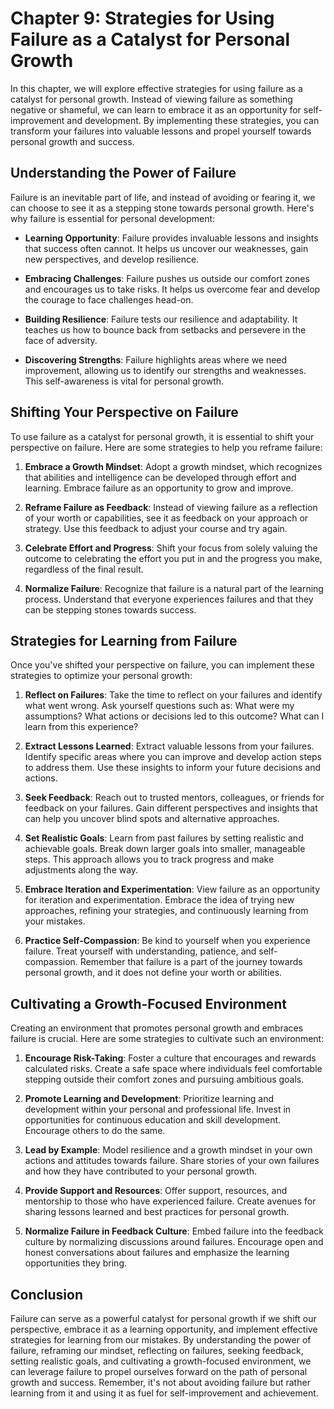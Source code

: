 Chapter 9: Strategies for Using Failure as a Catalyst for Personal Growth
=========================================================================

In this chapter, we will explore effective strategies for using failure as a catalyst for personal growth. Instead of viewing failure as something negative or shameful, we can learn to embrace it as an opportunity for self-improvement and development. By implementing these strategies, you can transform your failures into valuable lessons and propel yourself towards personal growth and success.

Understanding the Power of Failure
----------------------------------

Failure is an inevitable part of life, and instead of avoiding or fearing it, we can choose to see it as a stepping stone towards personal growth. Here's why failure is essential for personal development:

* **Learning Opportunity**: Failure provides invaluable lessons and insights that success often cannot. It helps us uncover our weaknesses, gain new perspectives, and develop resilience.

* **Embracing Challenges**: Failure pushes us outside our comfort zones and encourages us to take risks. It helps us overcome fear and develop the courage to face challenges head-on.

* **Building Resilience**: Failure tests our resilience and adaptability. It teaches us how to bounce back from setbacks and persevere in the face of adversity.

* **Discovering Strengths**: Failure highlights areas where we need improvement, allowing us to identify our strengths and weaknesses. This self-awareness is vital for personal growth.

Shifting Your Perspective on Failure
------------------------------------

To use failure as a catalyst for personal growth, it is essential to shift your perspective on failure. Here are some strategies to help you reframe failure:

1. **Embrace a Growth Mindset**: Adopt a growth mindset, which recognizes that abilities and intelligence can be developed through effort and learning. Embrace failure as an opportunity to grow and improve.

2. **Reframe Failure as Feedback**: Instead of viewing failure as a reflection of your worth or capabilities, see it as feedback on your approach or strategy. Use this feedback to adjust your course and try again.

3. **Celebrate Effort and Progress**: Shift your focus from solely valuing the outcome to celebrating the effort you put in and the progress you make, regardless of the final result.

4. **Normalize Failure**: Recognize that failure is a natural part of the learning process. Understand that everyone experiences failures and that they can be stepping stones towards success.

Strategies for Learning from Failure
------------------------------------

Once you've shifted your perspective on failure, you can implement these strategies to optimize your personal growth:

1. **Reflect on Failures**: Take the time to reflect on your failures and identify what went wrong. Ask yourself questions such as: What were my assumptions? What actions or decisions led to this outcome? What can I learn from this experience?

2. **Extract Lessons Learned**: Extract valuable lessons from your failures. Identify specific areas where you can improve and develop action steps to address them. Use these insights to inform your future decisions and actions.

3. **Seek Feedback**: Reach out to trusted mentors, colleagues, or friends for feedback on your failures. Gain different perspectives and insights that can help you uncover blind spots and alternative approaches.

4. **Set Realistic Goals**: Learn from past failures by setting realistic and achievable goals. Break down larger goals into smaller, manageable steps. This approach allows you to track progress and make adjustments along the way.

5. **Embrace Iteration and Experimentation**: View failure as an opportunity for iteration and experimentation. Embrace the idea of trying new approaches, refining your strategies, and continuously learning from your mistakes.

6. **Practice Self-Compassion**: Be kind to yourself when you experience failure. Treat yourself with understanding, patience, and self-compassion. Remember that failure is a part of the journey towards personal growth, and it does not define your worth or abilities.

Cultivating a Growth-Focused Environment
----------------------------------------

Creating an environment that promotes personal growth and embraces failure is crucial. Here are some strategies to cultivate such an environment:

1. **Encourage Risk-Taking**: Foster a culture that encourages and rewards calculated risks. Create a safe space where individuals feel comfortable stepping outside their comfort zones and pursuing ambitious goals.

2. **Promote Learning and Development**: Prioritize learning and development within your personal and professional life. Invest in opportunities for continuous education and skill development. Encourage others to do the same.

3. **Lead by Example**: Model resilience and a growth mindset in your own actions and attitudes towards failure. Share stories of your own failures and how they have contributed to your personal growth.

4. **Provide Support and Resources**: Offer support, resources, and mentorship to those who have experienced failure. Create avenues for sharing lessons learned and best practices for personal growth.

5. **Normalize Failure in Feedback Culture**: Embed failure into the feedback culture by normalizing discussions around failures. Encourage open and honest conversations about failures and emphasize the learning opportunities they bring.

Conclusion
----------

Failure can serve as a powerful catalyst for personal growth if we shift our perspective, embrace it as a learning opportunity, and implement effective strategies for learning from our mistakes. By understanding the power of failure, reframing our mindset, reflecting on failures, seeking feedback, setting realistic goals, and cultivating a growth-focused environment, we can leverage failure to propel ourselves forward on the path of personal growth and success. Remember, it's not about avoiding failure but rather learning from it and using it as fuel for self-improvement and achievement.
